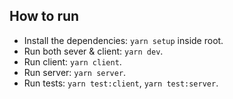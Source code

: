 ## How to run

- Install the dependencies: `yarn setup` inside root.
- Run both sever & client: `yarn dev`.
- Run client: `yarn client`.
- Run server: `yarn server`.
- Run tests: `yarn test:client`, `yarn test:server`.
